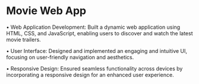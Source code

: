 # Movie Web App

•	Web Application Development: Built a dynamic web application using HTML, CSS, and JavaScript, enabling users to discover and watch the latest movie trailers.

•	User Interface: Designed and implemented an engaging and intuitive UI, focusing on user-friendly navigation and aesthetics.

•	Responsive Design: Ensured seamless functionality across devices by incorporating a responsive design for an enhanced user experience.
